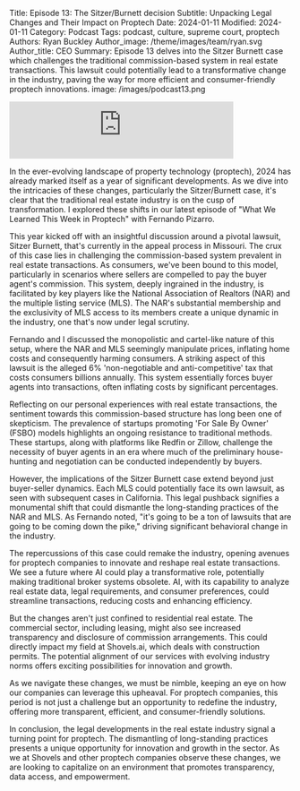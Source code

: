 Title: Episode 13: The Sitzer/Burnett decision
Subtitle: Unpacking Legal Changes and Their Impact on Proptech
Date: 2024-01-11
Modified: 2024-01-11
Category: Podcast
Tags: podcast, culture, supreme court, proptech
Authors: Ryan Buckley
Author_image: /theme/images/team/ryan.svg
Author_title: CEO
Summary: Episode 13 delves into the Sitzer Burnett case which challenges the traditional commission-based system in real estate transactions. This lawsuit could potentially lead to a transformative change in the industry, paving the way for more efficient and consumer-friendly proptech innovations.
image: /images/podcast13.png


<iframe src="https://podcasters.spotify.com/pod/show/thisweekinproptech/embed/episodes/The-SitzerBurnett-Decision-e2elt8f/a-aas6e4k" height="102px" width="400px" frameborder="0" scrolling="no"></iframe>

In the ever-evolving landscape of property technology (proptech), 2024 has already marked itself as a year of significant developments. As we dive into the intricacies of these changes, particularly the Sitzer/Burnett case, it's clear that the traditional real estate industry is on the cusp of transformation. I explored these shifts in our latest episode of "What We Learned This Week in Proptech" with Fernando Pizarro.

This year kicked off with an insightful discussion around a pivotal lawsuit, Sitzer Burnett, that's currently in the appeal process in Missouri. The crux of this case lies in challenging the commission-based system prevalent in real estate transactions. As consumers, we've been bound to this model, particularly in scenarios where sellers are compelled to pay the buyer agent's commission. This system, deeply ingrained in the industry, is facilitated by key players like the National Association of Realtors (NAR) and the multiple listing service (MLS). The NAR's substantial membership and the exclusivity of MLS access to its members create a unique dynamic in the industry, one that's now under legal scrutiny.

Fernando and I discussed the monopolistic and cartel-like nature of this setup, where the NAR and MLS seemingly manipulate prices, inflating home costs and consequently harming consumers. A striking aspect of this lawsuit is the alleged 6% 'non-negotiable and anti-competitive' tax that costs consumers billions annually. This system essentially forces buyer agents into transactions, often inflating costs by significant percentages.

Reflecting on our personal experiences with real estate transactions, the sentiment towards this commission-based structure has long been one of skepticism. The prevalence of startups promoting 'For Sale By Owner' (FSBO) models highlights an ongoing resistance to traditional methods. These startups, along with platforms like Redfin or Zillow, challenge the necessity of buyer agents in an era where much of the preliminary house-hunting and negotiation can be conducted independently by buyers.

However, the implications of the Sitzer Burnett case extend beyond just buyer-seller dynamics. Each MLS could potentially face its own lawsuit, as seen with subsequent cases in California. This legal pushback signifies a monumental shift that could dismantle the long-standing practices of the NAR and MLS. As Fernando noted, "it's going to be a ton of lawsuits that are going to be coming down the pike," driving significant behavioral change in the industry.

The repercussions of this case could remake the industry, opening avenues for proptech companies to innovate and reshape real estate transactions. We see a future where AI could play a transformative role, potentially making traditional broker systems obsolete. AI, with its capability to analyze real estate data, legal requirements, and consumer preferences, could streamline transactions, reducing costs and enhancing efficiency.

But the changes aren't just confined to residential real estate. The commercial sector, including leasing, might also see increased transparency and disclosure of commission arrangements. This could directly impact my field at Shovels.ai, which deals with construction permits. The potential alignment of our services with evolving industry norms offers exciting possibilities for innovation and growth.

As we navigate these changes, we must be nimble, keeping an eye on how our companies can leverage this upheaval. For proptech companies, this period is not just a challenge but an opportunity to redefine the industry, offering more transparent, efficient, and consumer-friendly solutions.

In conclusion, the legal developments in the real estate industry signal a turning point for proptech. The dismantling of long-standing practices presents a unique opportunity for innovation and growth in the sector. As we at Shovels and other proptech companies observe these changes, we are looking to capitalize on an environment that promotes transparency, data access, and empowerment.